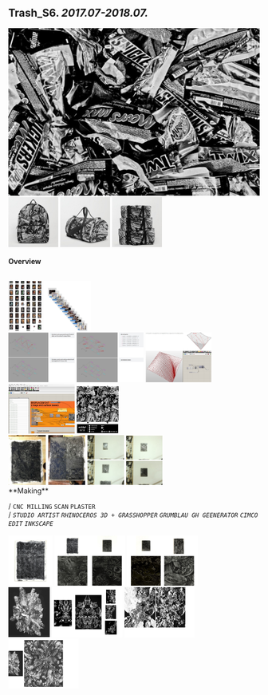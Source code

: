 
## Trash_S6. _2017.07-2018.07._  
![Trash_S6](/projects/Trash_S6/100.jpg)<a href="https://ewwgene.github.io/projects/Trash_S6/101.jpg"><img src="/projects/Trash_S6/101.jpg" height="100"></a> <a href="https://ewwgene.github.io/projects/Trash_S6/102.jpg"><img src="/projects/Trash_S6/102.jpg" height="100"></a> <a href="https://ewwgene.github.io/projects/Trash_S6/110.jpg"><img src="/projects/Trash_S6/110.jpg" height="100"></a> 
<br>  
**Overview**  
 
<br>
<a href="https://ewwgene.github.io/projects/Trash_S6/Making/307.jpg"><img src="/projects/Trash_S6/Making/307.jpg" height="100"></a> <a href="https://ewwgene.github.io/projects/Trash_S6/Making/309.jpg"><img src="/projects/Trash_S6/Making/309.jpg" height="100"></a> <br><a href="https://ewwgene.github.io/projects/Trash_S6/Making/411.jpg"><img src="/projects/Trash_S6/Making/411.jpg" height="100"></a> <a href="https://ewwgene.github.io/projects/Trash_S6/Making/413.jpg"><img src="/projects/Trash_S6/Making/413.jpg" height="100"></a> <a href="https://ewwgene.github.io/projects/Trash_S6/Making/415.jpg"><img src="/projects/Trash_S6/Making/415.jpg" height="100"></a> <a href="https://ewwgene.github.io/projects/Trash_S6/Making/417.jpg"><img src="/projects/Trash_S6/Making/417.jpg" height="100"></a> <a href="https://ewwgene.github.io/projects/Trash_S6/Making/419.jpg"><img src="/projects/Trash_S6/Making/419.jpg" height="100"></a> <br><a href="https://ewwgene.github.io/projects/Trash_S6/Making/613.jpg"><img src="/projects/Trash_S6/Making/613.jpg" height="100"></a> <a href="https://ewwgene.github.io/projects/Trash_S6/Making/614.jpg"><img src="/projects/Trash_S6/Making/614.jpg" height="100"></a> <a href="https://ewwgene.github.io/projects/Trash_S6/Making/615.jpg"><img src="/projects/Trash_S6/Making/615.jpg" height="100"></a> <a href="https://ewwgene.github.io/projects/Trash_S6/Making/617.jpg"><img src="/projects/Trash_S6/Making/617.jpg" height="100"></a> <br>  
**Making**  
  
/
`CNC MILLING` `SCAN` `PLASTER`   
/
_`STUDIO ARTIST`_ _`RHINOCEROS 3D + GRASSHOPPER`_ _`GRUMBLAU GH GEENERATOR`_ _`CIMCO EDIT`_ _`INKSCAPE`_   
<br>
<a href="https://ewwgene.github.io/projects/Trash_S6/301.jpg"><img src="/projects/Trash_S6/301.jpg" height="100"></a> <a href="https://ewwgene.github.io/projects/Trash_S6/303.jpg"><img src="/projects/Trash_S6/303.jpg" height="100"></a> <a href="https://ewwgene.github.io/projects/Trash_S6/305.jpg"><img src="/projects/Trash_S6/305.jpg" height="100"></a> 
<br>
<a href="https://ewwgene.github.io/projects/Trash_S6/401.jpg"><img src="/projects/Trash_S6/401.jpg" height="100"></a> <a href="https://ewwgene.github.io/projects/Trash_S6/403.jpg"><img src="/projects/Trash_S6/403.jpg" height="100"></a> <a href="https://ewwgene.github.io/projects/Trash_S6/405.jpg"><img src="/projects/Trash_S6/405.jpg" height="100"></a> <a href="https://ewwgene.github.io/projects/Trash_S6/407.jpg"><img src="/projects/Trash_S6/407.jpg" height="100"></a> 
